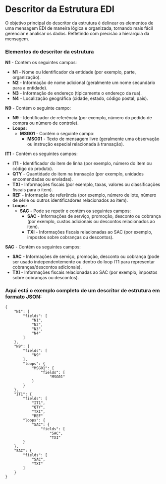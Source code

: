 # Descritor da Estrutura EDI

O objetivo principal do descritor da estrutura é delinear os elementos de uma mensagem EDI de maneira lógica e organizada, tornando mais fácil gerenciar e analisar os dados. Refletindo com precisão a hierarquia da mensagem.

### Elementos do descritor da estrutura

**N1** - Contém os seguintes campos:

* **N1** - Nome ou Identificador da entidade (por exemplo, parte, organização).
* **N2** - Informação de nome adicional (geralmente um nome secundário para a entidade).
* **N3** - Informação de endereço (tipicamente o endereço da rua).
* **N4** - Localização geográfica (cidade, estado, código postal, país).

**N9** - Contém o seguinte campo:

* **N9** - Identificador de referência (por exemplo, número do pedido de compra ou número de controle).
* **Loops:**
  * **MSG01** - Contém o seguinte campo:
    * **MSG01** - Texto de mensagem livre (geralmente uma observação ou instrução especial relacionada à transação).

**IT1** - Contém os seguintes campos:

* **IT1** - Identificador do item de linha (por exemplo, número do item ou código do produto).
* **QTY** - Quantidade do item na transação (por exemplo, unidades encomendadas ou enviadas).
* **TXI** - Informações fiscais (por exemplo, taxas, valores ou classificações fiscais para o item).
* **REF** - Informação de referência (por exemplo, número de lote, número de série ou outros identificadores relacionados ao item).
* **Loops:**
  * **SAC** - Pode se repetir e contém os seguintes campos:
    * **SAC** - Informações de serviço, promoção, desconto ou cobrança (por exemplo, custos adicionais ou descontos relacionados ao item).
    * **TXI** - Informações fiscais relacionadas ao SAC (por exemplo, impostos sobre cobranças ou descontos).

**SAC** - Contém os seguintes campos:

* **SAC** - Informações de serviço, promoção, desconto ou cobrança (pode ser usado independentemente ou dentro do loop IT1 para representar cobranças/descontos adicionais).
* **TXI** - Informações fiscais relacionadas ao SAC (por exemplo, impostos sobre cobranças ou descontos).

### Aqui está o exemplo completo de um descritor de estrutura em formato JSON:

```
{
    "N1": {
        "fields": [
            "N1",  
            "N2",   
            "N3",   
            "N4"    
        ]
    },
    "N9": {
        "fields": [
            "N9"    
        ],
        "loops": {
            "MSG01": {
                "fields": [
                    "MSG01"   
            }
        }
    },
    "IT1": {
        "fields": [
            "IT1",   
            "QTY",   
            "TXI",   
            "REF"    
        "loops": {
            "SAC": {
                "fields": [
                    "SAC",   
                    "TXI"    
        }
    },
    "SAC": {
        "fields": [
            "SAC",   
            "TXI"    
        ]
    }
}
```
